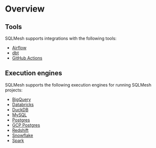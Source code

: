 # Overview

## Tools
SQLMesh supports integrations with the following tools:

* [Airflow](airflow.md)
* [dbt](dbt.md)
* [GitHub Actions](github.md)

## Execution engines
SQLMesh supports the following execution engines for running SQLMesh projects:

* [BigQuery](./engines/bigquery.md)
* [Databricks](./engines/databricks.md)
* [DuckDB](./engines/duckdb.md)
* [MySQL](./engines/mysql.md)
* [Postgres](./engines/postgres.md)
* [GCP Postgres](./engines/gcp-postgres.md)
* [Redshift](./engines/redshift.md)
* [Snowflake](./engines/snowflake.md)
* [Spark](./engines/spark.md)